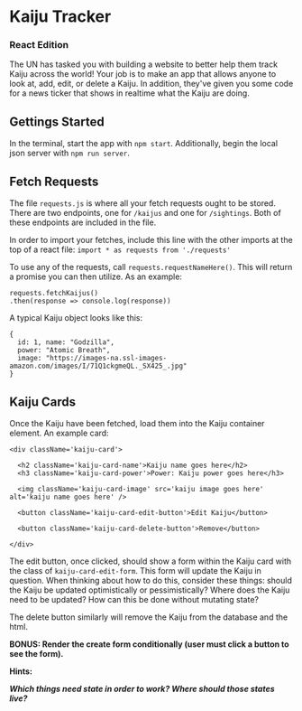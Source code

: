 # Kaiju Tracker

### React Edition

The UN has tasked you with building a website to better help them track Kaiju across the world! Your job is to make an app that allows anyone to look at, add, edit, or delete a Kaiju. In addition, they've given you some code for a news ticker that shows in realtime what the Kaiju are doing.

## Gettings Started

In the terminal, start the app with `npm start`. Additionally, begin the local json server with `npm run server`.

## Fetch Requests

The file `requests.js` is where all your fetch requests ought to be stored. There are two endpoints, one for `/kaijus` and one for `/sightings`. Both of these endpoints are included in the file.

In order to import your fetches, include this line with the other imports at the top of a react file: `import * as requests from './requests'`

To use any of the requests, call `requests.requestNameHere()`. This will return a promise you can then utilize. As an example:

```
requests.fetchKaijus()
.then(response => console.log(response))
```

A typical Kaiju object looks like this:

```
{
  id: 1, name: "Godzilla",
  power: "Atomic Breath",
  image: "https://images-na.ssl-images-amazon.com/images/I/71Q1ckgmeQL._SX425_.jpg"
}
```

## Kaiju Cards

Once the Kaiju have been fetched, load them into the Kaiju container element. An example card:

```
<div className='kaiju-card'>

  <h2 className='kaiju-card-name'>Kaiju name goes here</h2>
  <h3 className='kaiju-card-power'>Power: Kaiju power goes here</h3>

  <img className='kaiju-card-image' src='kaiju image goes here' alt='kaiju name goes here' />

  <button className='kaiju-card-edit-button'>Edit Kaiju</button>

  <button className='kaiju-card-delete-button'>Remove</button>

</div>
```

The edit button, once clicked, should show a form within the Kaiju card with the class of `kaiju-card-edit-form`. This form will update the Kaiju in question. When thinking about how to do this, consider these things: should the Kaiju be updated optimistically or pessimistically? Where does the Kaiju need to be updated? How can this be done without mutating state?

The delete button similarly will remove the Kaiju from the database and the html.

**BONUS: Render the create form conditionally (user must click a button to see the form).**

**Hints:**

***Which things need state in order to work? Where should those states live?***
